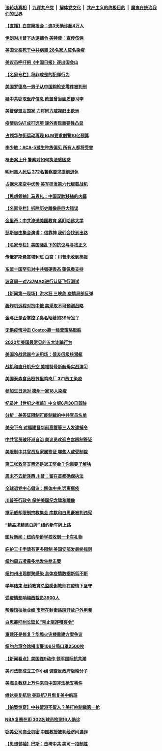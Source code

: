 

####  [法轮功真相](../../../../basic/blob/master/README.md?t=06300202) &nbsp;|&nbsp; [九评共产党](../../../../9ping.md/blob/master/README.md?t=06300202) &nbsp;|&nbsp; [解体党文化](../../../../jtdwh.md/blob/master/README.md?t=06300202)  &nbsp;|&nbsp; [共产主义的终极目的](../../../../gczydzjmd.md/blob/master/README.md?t=06300202) &nbsp;|&nbsp; [魔鬼在统治我们的世界](../../../../mgztzwmdsj.md/blob/master/README.md?t=06300202) 

#### [【直播】白宫简报会：连3天确诊超4万人](../pages/nsc412/n12220209.md?t=06300202) 

#### [伊朗对川普下达逮捕令 美特使：宣传伎俩](../pages/nsc412/n12220063.md?t=06300202) 

#### [美国父亲死于中共病毒 28名家人莫名染疫](../pages/nsc412/n12219853.md?t=06300202) 

#### [美议员呼吁把《中国日报》逐出国会山](../pages/nsc412/n12219500.md?t=06300202) 

#### [【名家专栏】积非成是的犯罪行为](../pages/nsc412/n12210310.md?t=06300202) 

#### [美国罗德岛一男子从中国购枪支零件被判刑](../pages/nsc412/n12218503.md?t=06300202) 

#### [疑中共窃取医疗信息 欧盟曾当面质疑习李](../pages/nsc412/n12219204.md?t=06300202) 

#### [美督促盟友国家 力将同方威视赶出欧洲](../pages/nsc412/n12217695.md?t=06300202) 

#### [疫情后SAT成可选项  课外表现重要性凸显](../pages/nsc412/n12218516.md?t=06300202) 

#### [占领华尔街运动再现 BLM要求削警10亿预算](../pages/nsc412/n12218559.md?t=06300202) 

#### [李少敏：ACA-5滋生种族偏见      所有人都将受害](../pages/nsc412/n12218783.md?t=06300202) 

#### [枪击案上升 警察对如何执法感困惑](../pages/nsc412/n12218514.md?t=06300202) 

#### [明州黑人死后 272名警察要求提前退休](../pages/nsc412/n12218512.md?t=06300202) 

#### [占据未来空中优势 美军研发第六代舰载战机](../pages/nsc412/n12218407.md?t=06300202) 

#### [【思想领袖】马恩扎：中国双肺移植的内幕](../pages/nsc412/n12047397.md?t=06300202) 

#### [【名家专栏】拆除历史雕像是巨大错误](../pages/nsc412/n12216707.md?t=06300202) 

#### [金里奇：中共渗透美国教育 紧盯哈佛大学](../pages/nsc412/n12217783.md?t=06300202) 

#### [彭斯自由集会演讲：信靠神 我们会找到出路](../pages/nsc412/n12217902.md?t=06300202) 

#### [【名家专栏】美国骚乱下的抗议与寻找正义](../pages/nsc412/n12216737.md?t=06300202) 

#### [传俄罗斯悬赏塔利班 白宫：川普未收到简报](../pages/nsc412/n12217600.md?t=06300202) 

#### [东盟十国罕见对中共强硬表态 蓬佩奥支持](../pages/nsc412/n12217571.md?t=06300202) 

#### [波音周一对737MAX进行认证飞行测试](../pages/nsc412/n12217519.md?t=06300202) 

#### [【新闻第一现场】洪水狂 三峡危 疫情局部反弹](../pages/nsc412/n12217350.md?t=06300202) 

#### [轰炸机远程对抗中俄 美采取不可预测战略](../pages/nsc412/n12205278.md?t=06300202) 

#### [金与正是否掌控了臭名昭著的39号室？](../pages/nsc412/n12217251.md?t=06300202) 

#### [无惧疫情冲击 Costco靠一经营策略取胜](../pages/nsc412/n12208222.md?t=06300202) 

#### [2020年美国最常见的五大诈骗行为](../pages/nsc412/n12216881.md?t=06300202) 

#### [美国冷战武器今派用场：俄亥俄级核潜艇](../pages/nsc412/n12216507.md?t=06300202) 

#### [战机和直升机升空 美福特号新航母实战演习](../pages/nsc412/n12216326.md?t=06300202) 

#### [美国泰森食品密苏里鸡肉厂 371员工染疫](../pages/nsc412/n12216590.md?t=06300202) 

#### [参加生日派对 德州一家18人染疫](../pages/nsc412/n12216533.md?t=06300202) 

#### [纪录片【世纪之掩盖】中文版6月30日首映](../pages/nsc412/n12216557.md?t=06300202) 

#### [分析：美签证限制可能制裁的中共官员名单](../pages/nsc412/n12216563.md?t=06300202) 

#### [美突下令 对福建晋华前高管等三人发逮捕令](../pages/nsc412/n12216296.md?t=06300202) 

#### [中共官员破坏港自治 美议员欢迎白宫限制签证](../pages/nsc412/n12216313.md?t=06300202) 

#### [美限制中共官员及家属签证 哪些人或受制裁](../pages/nsc412/n12216208.md?t=06300202) 

#### [第二张救济支票还是返工奖金？你需要了解啥](../pages/nsc412/n12216185.md?t=06300202) 

#### [周末不去新泽西 川普：留在首都确保执法](../pages/nsc412/n12216075.md?t=06300202) 

#### [全球退党中心倡议：解体中共 远离瘟疫](../pages/nsc412/n12214964.md?t=06300202) 

#### [川普签行政令 保护美国纪念碑和雕像](../pages/nsc412/n12216036.md?t=06300202) 

#### [撑示威却限制宗教集会 库默和白思豪被判违宪](../pages/nsc412/n12215498.md?t=06300202) 

#### [“精益求精蓝白牌”  纽约新车牌上路](../pages/nsc412/n12215514.md?t=06300202) 

#### [图片新闻：纽约华侨学校收到一卡车礼物](../pages/nsc412/n12215479.md?t=06300202) 

#### [庇护工卡申请有更多限制 美国安部发最终规则](../pages/nsc412/n12215484.md?t=06300202) 

#### [纽约周五凌晨多地发生枪击案](../pages/nsc412/n12215489.md?t=06300202) 

#### [纽约州出现群聚感染  总体疫情数据新低不断](../pages/nsc412/n12215492.md?t=06300202) 

#### [学年结束   纽约教育总监感谢教师在疫情下坚守](../pages/nsc412/n12215495.md?t=06300202) 

#### [受疫情影响梅西裁员3900人](../pages/nsc412/n12215504.md?t=06300202) 

#### [帮餐馆拉抬业绩 市府在封街路段开放户外用餐](../pages/nsc412/n12215506.md?t=06300202) 

#### [白思豪吁州长延长“禁止驱逐租客令”](../pages/nsc412/n12215511.md?t=06300202) 

#### [重建还是修复？华埠火灾楼重建方案争议](../pages/nsc412/n12215517.md?t=06300202) 

#### [纽约台湾会馆捐市警109分局口罩2500枚](../pages/nsc412/n12215522.md?t=06300202) 

#### [【新闻看点】美国连9动作 领军国际抗共潮](../pages/nsc412/n12215121.md?t=06300202) 

#### [美司法部成立工作小组 调查反政府极端分子](../pages/nsc412/n12215788.md?t=06300202) 

#### [美海关截获上万件来自中国非法枪支零件](../pages/nsc412/n12215668.md?t=06300202) 

#### [继达美复航后 美联航7月恢复美中航班](../pages/nsc412/n12215347.md?t=06300202) 

#### [【拍案惊奇】中共留港不留人？美打响制裁第一枪](../pages/nsc412/n12215438.md?t=06300202) 

#### [NBA复赛在即  302名球员检测16人确诊](../pages/nsc412/n12215540.md?t=06300202) 

#### [窃美公司商业机密 中国教授被判经济间谍罪](../pages/nsc412/n12215195.md?t=06300202) 

#### [【思想领袖】巴斯：击垮中共 美可一招制胜](../pages/nsc412/n12033990.md?t=06300202) 

